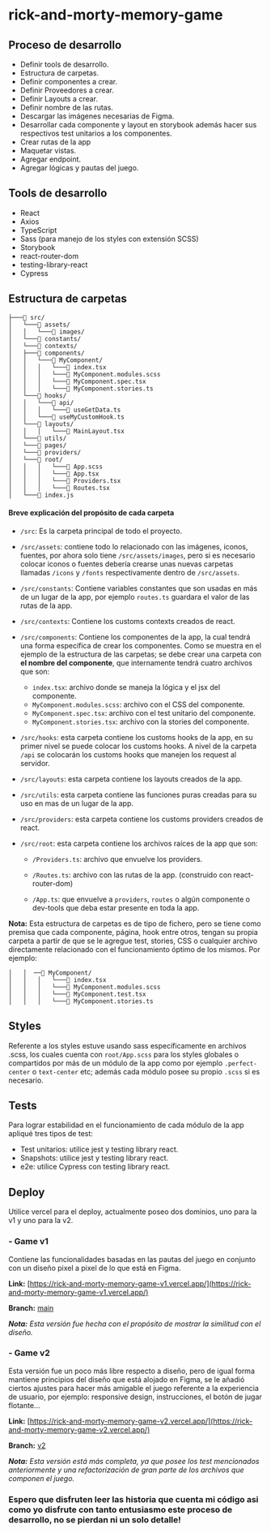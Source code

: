 # rick-and-morty-memory-game

## Proceso de desarrollo

- Definir tools de desarrollo.
- Estructura de carpetas.
- Definir componentes a crear.
- Definir Proveedores a crear.
- Definir Layouts a crear.
- Definir nombre de las rutas.
- Descargar las imágenes necesarias de Figma.
- Desarrollar cada componente y layout en storybook además hacer sus respectivos test unitarios a los componentes.
- Crear rutas de la app
- Maquetar vistas.
- Agregar endpoint.
- Agregar lógicas y pautas del juego.

## Tools de desarrollo

- React
- Axios
- TypeScript
- Sass (para manejo de los styles con extensión SCSS)
- Storybook
- react-router-dom
- testing-library-react
- Cypress

## Estructura de carpetas

```
├───📁 src/
│   └───📁 assets/
│   │   └───📁 images/
│   └───📁 constants/
│   └───📁 contexts/
│   ├───📁 components/
│   │   └───📁 MyComponent/
│   │   │   └───📄 index.tsx
│   │   │   └───📄 MyComponent.modules.scss
│   │   │   └───📄 MyComponent.spec.tsx
│   │   │   └───📄 MyComponent.stories.ts
│   └───📁 hooks/
│   │   └───📁 api/
│   │   │   └───📄 useGetData.ts
│   │   └───📄 useMyCustomHook.ts
│   └───📁 layouts/
│   │   │   └───📄 MainLayout.tsx
│   └───📁 utils/
│   └───📁 pages/
│   └───📁 providers/
│   └───📁 root/
│   │   │   └───📄 App.scss
│   │   │   └───📄 App.tsx
│   │   │   └───📄 Providers.tsx
│   │   │   └───📄 Routes.tsx
│   └───📄 index.js
```

#### Breve explicación del propósito de cada carpeta

- `/src`:
  Es la carpeta principal de todo el proyecto.

- `/src/assets`:
  contiene todo lo relacionado con las imágenes, iconos, fuentes, por ahora solo tiene `/src/assets/images`, pero si es necesario colocar iconos o fuentes debería crearse unas nuevas carpetas llamadas `/icons` y `/fonts` respectivamente dentro de `/src/assets`.

- `/src/constants`:
  Contiene variables constantes que son usadas en más de un lugar de la app, por ejemplo `routes.ts` guardara el valor de las rutas de la app.

- `/src/contexts`:
  Contiene los customs contexts creados de react.

- `/src/components`:
  Contiene los componentes de la app, la cual tendrá una forma específica de crear los componentes. Como se muestra en el ejemplo de la estructura de las carpetas; se debe crear una carpeta con **el nombre del componente**, que internamente tendrá cuatro archivos que son:

  - `index.tsx`: archivo donde se maneja la lógica y el jsx del componente.
  - `MyComponent.modules.scss`: archivo con el CSS del componente.
  - `MyComponent.spec.tsx`: archivo con el test unitario del componente.
  - `MyComponent.stories.tsx`: archivo con la stories del componente.

- `/src/hooks`: esta carpeta contiene los customs hooks de la app, en su primer nivel se puede colocar los customs hooks. A nivel de la carpeta `/api` se colocarán los customs hooks que manejen los request al servidor.

- `/src/layouts`: esta carpeta contiene los layouts creados de la app.

- `/src/utils`: esta carpeta contiene las funciones puras creadas para su uso en mas de un lugar de la app.

- `/src/providers`: esta carpeta contiene los customs providers creados de react.

- `/src/root`: esta carpeta contiene los archivos raíces de la app que son:

  - `/Providers.ts`: archivo que envuelve los providers.
 
  - `/Routes.ts`: archivo con las rutas de la app. (construido con react-router-dom)
 
  - `/App.ts`: que envuelve a `providers`, `routes` o algún componente o dev-tools que deba estar presente en toda la app.

**Nota:** Esta estructura de carpetas es de tipo de fichero, pero se tiene como premisa que cada componente, página, hook entre otros, tengan su propia carpeta  a partir de que se le agregue test, stories, CSS o cualquier archivo directamente relacionado con el funcionamiento óptimo de los mismos. 
Por ejemplo:
```
│   │  ──📁 MyComponent/
│   │   │   └───📄 index.tsx
│   │   │   └───📄 MyComponent.modules.scss
│   │   │   └───📄 MyComponent.test.tsx
│   │   │   └───📄 MyComponent.stories.ts
```


## Styles
Referente a los styles estuve usando sass específicamente en archivos .scss, los cuales cuenta con `root/App.scss` para los styles globales o compartidos por más de un módulo de la app como por ejemplo `.perfect-center` o `text-center` etc;  además cada módulo posee su propio `.scss` si es necesario.

## Tests
Para lograr estabilidad en el funcionamiento de cada módulo de la app apliqué tres tipos de test: 

- Test unitarios: utilice jest y testing library react.
- Snapshots: utilice jest y testing library react.
- e2e: utilice Cypress con testing library react.

## Deploy

Utilice vercel para el deploy, actualmente poseo dos dominios, uno para la v1 y uno para la v2.

### - Game v1 
Contiene las funcionalidades basadas en las pautas del juego en conjunto con un diseño pixel a pixel de lo que está en Figma. 

**Link:** [https://rick-and-morty-memory-game-v1.vercel.app/](https://rick-and-morty-memory-game-v1.vercel.app/)

**Branch:** [main](https://github.com/ilemarandrade/rick-and-morty-memory-game)

***Nota:** Esta versión fue hecha con el propósito de mostrar la similitud con el diseño.*

### - Game v2 
Esta versión fue un poco más libre respecto a diseño, pero de igual forma mantiene principios del diseño que está alojado en Figma, se le añadió ciertos ajustes para hacer más amigable el juego referente a la experiencia de usuario, por ejemplo: responsive design, instrucciones, el botón de jugar flotante...

**Link:** [https://rick-and-morty-memory-game-v2.vercel.app/](https://rick-and-morty-memory-game-v2.vercel.app/)

**Branch:** [v2](https://github.com/ilemarandrade/rick-and-morty-memory-game/tree/v2)

***Nota:** Esta versión está más completa, ya que posee los test mencionados anteriormente y una refactorización de gran parte de los archivos que componen el juego.*

### Espero que disfruten leer las historia que cuenta mi código asi como yo disfrute con tanto entusiasmo este proceso de desarrollo, no se pierdan ni un solo detalle!
